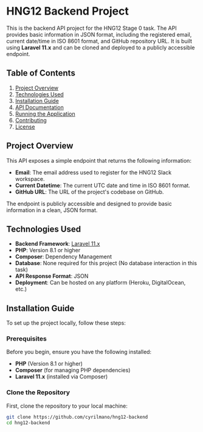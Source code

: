 # HNG12 Backend Project

This is the backend API project for the HNG12 Stage 0 task. The API provides basic information in JSON format, including the registered email, current date/time in ISO 8601 format, and GitHub repository URL. It is built using **Laravel 11.x** and can be cloned and deployed to a publicly accessible endpoint.

## Table of Contents
1. [Project Overview](#project-overview)
2. [Technologies Used](#technologies-used)
3. [Installation Guide](#installation-guide)
4. [API Documentation](#api-documentation)
5. [Running the Application](#running-the-application)
6. [Contributing](#contributing)
7. [License](#license)

## Project Overview
This API exposes a simple endpoint that returns the following information:

- **Email**: The email address used to register for the HNG12 Slack workspace.
- **Current Datetime**: The current UTC date and time in ISO 8601 format.
- **GitHub URL**: The URL of the project's codebase on GitHub.

The endpoint is publicly accessible and designed to provide basic information in a clean, JSON format.

## Technologies Used
- **Backend Framework**: [Laravel 11.x](https://laravel.com)
- **PHP**: Version 8.1 or higher
- **Composer**: Dependency Management
- **Database**: None required for this project (No database interaction in this task)
- **API Response Format**: JSON
- **Deployment**: Can be hosted on any platform (Heroku, DigitalOcean, etc.)

## Installation Guide

To set up the project locally, follow these steps:

### Prerequisites

Before you begin, ensure you have the following installed:
- **PHP** (Version 8.1 or higher)  
- **Composer** (for managing PHP dependencies)  
- **Laravel 11.x** (installed via Composer)

### Clone the Repository

First, clone the repository to your local machine:

```bash
git clone https://github.com/cyrilmano/hng12-backend
cd hng12-backend
